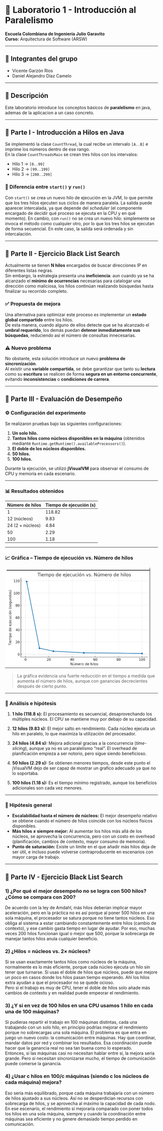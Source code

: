 # 🧵 Laboratorio 1 - Introducción al Paralelismo

**Escuela Colombiana de Ingeniería Julio Garavito**  
**Curso:** Arquitectura de Software (ARSW)

---

## 👥 Integrantes del grupo

- Vicente Garzón Ríos
- Daniel Alejandro Díaz Camelo

---

## 📌 Descripción

Este laboratorio introduce los conceptos básicos de **paralelismo** en java, ademas de la aplicacion a un caso concreto.

---

## 📂 Parte I - Introducción a Hilos en Java

Se implementó la clase `CountThread`, la cual recibe un intervalo `[A..B]` e imprime los números dentro de ese rango.  
En la clase `CountThreadsMain` se crean tres hilos con los intervalos:

- Hilo 1 → `[0..99]`
- Hilo 2 → `[99..199]`
- Hilo 3 → `[200..299]`

### 🔀 Diferencia entre `start()` y `run()`

Con `start()` se crea un nuevo hilo de ejecución en la JVM, lo que permite que los tres hilos ejecuten sus ciclos de manera paralela. La salida puede aparecer intercalada, ya que depende del _scheduler_ (el componente encargado de decidir qué proceso se ejecuta en la CPU y en qué momento). En cambio, con `run()` no se crea un nuevo hilo: simplemente se invoca el método como cualquier otro, por lo que los tres hilos se ejecutan de forma secuencial. En este caso, la salida será ordenada y sin intercalación.

---

## 📂 Parte II - Ejercicio Black List Search

Actualmente se tienen **N hilos** encargados de buscar direcciones IP en diferentes listas negras.  
Sin embargo, la estrategia presenta una **ineficiencia**: aun cuando ya se ha alcanzado el **mínimo de ocurrencias** necesarias para catalogar una dirección como maliciosa, los hilos continúan realizando búsquedas hasta finalizar su recorrido completo.

### ✅ Propuesta de mejora

Una alternativa para optimizar este proceso es implementar un **estado global compartido** entre los hilos.  
De esta manera, cuando alguno de ellos detecte que se ha alcanzado el **umbral requerido**, los demás puedan **detener inmediatamente sus búsquedas**, reduciendo así el número de consultas innecesarias.

### ⚠️ Nuevo problema

No obstante, esta solución introduce un nuevo **problema de sincronización**.  
Al existir una **variable compartida**, se debe garantizar que tanto su **lectura** como su **escritura** se realicen de forma **segura en un entorno concurrente**, evitando **inconsistencias** o **condiciones de carrera**.

---

## 📂 Parte III - Evaluación de Desempeño

### ⚙️ Configuración del experimento

Se realizaron pruebas bajo las siguientes configuraciones:

1. **Un solo hilo.**
2. **Tantos hilos como núcleos disponibles en la máquina** (obtenidos mediante `Runtime.getRuntime().availableProcessors()`).
3. **El doble de los núcleos disponibles.**
4. **50 hilos.**
5. **100 hilos.**

Durante la ejecución, se utilizó **jVisualVM** para observar el consumo de CPU y memoria en cada escenario.

---

### 📊 Resultados obtenidos

| Número de hilos  | Tiempo de ejecución (s) |
| ---------------- | ----------------------- |
| 1                | 118.82                  |
| 12 (núcleos)     | 9.83                    |
| 24 (2 × núcleos) | 4.84                    |
| 50               | 2.29                    |
| 100              | 1.18                    |

---

### 📈 Gráfica – Tiempo de ejecución vs. Número de hilos

![![Gráfica tiempo vs hilos](./src/assets/tiempo_vs_hilos.png.)](src/assets/tiempo_vs_hilos.png)

> La gráfica evidencia una fuerte reducción en el tiempo a medida que aumenta el número de hilos, aunque con ganancias decrecientes después de cierto punto.

---

### 🔎 Análisis e hipótesis

1. **1 hilo (118.8 s):** El procesamiento es secuencial, desaprovechando los múltiples núcleos. El CPU se mantiene muy por debajo de su capacidad.

2. **12 hilos (9.83 s):** El mejor salto en rendimiento. Cada núcleo ejecuta un hilo en paralelo, lo que maximiza la utilización del procesador.

3. **24 hilos (4.84 s):** Mejora adicional gracias a la concurrencia (_time-slicing_), aunque ya no es un paralelismo “real”. El overhead de planificación empieza a ser notorio, pero sigue siendo beneficioso.

4. **50 hilos (2.29 s):** Se obtienen menores tiempos, desde este punto el jVisualVM dejo de ser capaz de mostrar un grafico adecuado ya que no lo soportaba.

5. **100 hilos (1.18 s):** Es el tiempo mínimo registrado, aunque los beneficios adicionales son cada vez menores.

---

### 🧠 Hipótesis general

- **Escalabilidad hasta el número de núcleos:** El mejor desempeño relativo se obtiene cuando el número de hilos coincide con los núcleos físicos disponibles.
- **Más hilos ≠ siempre mejor:** Al aumentar los hilos más allá de los núcleos, se aprovecha la concurrencia, pero con un costo en overhead (planificación, cambios de contexto, mayor consumo de memoria).
- **Punto de saturación:** Existe un límite en el que añadir más hilos deja de ser útil, e incluso puede volverse contraproducente en escenarios con mayor carga de trabajo.

---

## 📂 Parte IV - Ejercicio Black List Search

### 1) ¿Por qué el mejor desempeño **no** se logra con **500 hilos**? ¿Cómo se compara con **200**?

De acuerdo con la ley de Amdahl, más hilos deberían implicar mayor aceleración, pero en la práctica no es así porque al poner 500 hilos en una sola máquina, el procesador se satura porque no tiene tantos núcleos. Eso obliga al sistema a estar cambiando constantemente entre hilos (cambio de contexto), y ese cambio gasta tiempo en lugar de ayudar. Por eso, muchas veces 200 hilos funcionan igual o mejor que 500, porque la sobrecarga de manejar tantos hilos anula cualquier beneficio.

### 2) ¿Hilos = núcleos vs. **2× núcleos**?

Si se usan exactamente tantos hilos como núcleos de la máquina, normalmente es lo más eficiente, porque cada núcleo ejecuta un hilo sin tener que turnarse. Si usas el doble de hilos que núcleos, puede que mejore un poco en casos donde los hilos pasan tiempo esperando. Ahí los hilos extra ayudan a que el procesador no se quede ocioso.  
Pero si el trabajo es muy de CPU, tener el doble de hilos solo añade más cambios de contexto y en realidad puede empeorar el rendimiento.

### 3) ¿Y si en vez de 100 hilos en una CPU usamos **1 hilo en cada una de 100 máquinas**?

Si pudieras repartir el trabajo en 100 máquinas distintas, cada una trabajando con un solo hilo, en principio podrías mejorar el rendimiento porque no sobrecargas una sola máquina. El problema es que entra en juego un nuevo costo: la comunicación entre máquinas. Hay que coordinar, mandar datos por red y combinar los resultados. Esa coordinación puede hacer que la ganancia real no sea tan buena como lo esperado.  
Entonces, si las máquinas casi no necesitan hablar entre sí, la mejora sería grande. Pero si necesitan sincronizarse mucho, el tiempo de comunicación puede comerse la ganancia.

### 4) ¿Usar **c** hilos en **100/c** máquinas (siendo **c** los núcleos de cada máquina) mejora?

Eso sería más equilibrado, porque cada máquina trabajaría con un número de hilos ajustado a sus núcleos. Así no se desperdician recursos con sobrecarga de hilos, y se aprovecha al máximo la capacidad de cada nodo.  
En ese escenario, el rendimiento sí mejoraría comparado con poner todos los hilos en una sola máquina, siempre y cuando la coordinación entre máquinas sea eficiente y no genere demasiado tiempo perdido en comunicación.
